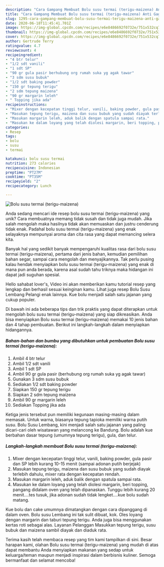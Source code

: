 ```yaml
---
description: "Cara Gampang Membuat Bolu susu termai (terigu-maizena) Anti Gagal"
title: "Cara Gampang Membuat Bolu susu termai (terigu-maizena) Anti Gagal"
slug: 1295-cara-gampang-membuat-bolu-susu-termai-terigu-maizena-anti-gagal
date: 2020-06-18T11:45:41.701Z
image: https://img-global.cpcdn.com/recipes/e6e8486692f0732e/751x532cq70/bolu-susu-termai-terigu-maizena-foto-resep-utama.jpg
thumbnail: https://img-global.cpcdn.com/recipes/e6e8486692f0732e/751x532cq70/bolu-susu-termai-terigu-maizena-foto-resep-utama.jpg
cover: https://img-global.cpcdn.com/recipes/e6e8486692f0732e/751x532cq70/bolu-susu-termai-terigu-maizena-foto-resep-utama.jpg
author: Gertrude Terry
ratingvalue: 4.7
reviewcount: 4
recipeingredient:
- "4 btr telur"
- "1/2 sdt vanili"
- "1 sdt SP"
- "90 gr gula pasir berhubung org rumah suka yg agak tawar"
- "3 sdm susu bubuk"
- "1/2 sdt baking powder"
- "150 gr tepung terigu"
- "2 sdm tepung maizena"
- "90 gr margarin leleh"
- " Topping jika ada"
recipeinstructions:
- "Mixer dengan kecepatan tinggi telur, vanili, baking powder, gula pasir dan SP lebih kurang 10-15 menit (sampai adonan putih berjejak)"
- "Masukan tepung terigu, maizena dan susu bubuk yang sudah diayak terlebih dahulu, mixer rata dengan kecepatan rendah."
- "Masukan margarin leleh, aduk balik dengan spatula sampai rata."
- "Masukan ke dalam loyang yang telah diolesi margarin, beri topping, pangang didalam oven yang telah dipanaskan. Tunggu lebih kurang 20 menit....tes tusuk, jika adonan sudah tidak lengket....kue bolu sudah matang."
categories:
- Resep
tags:
- bolu
- susu
- termai

katakunci: bolu susu termai 
nutrition: 273 calories
recipecuisine: Indonesian
preptime: "PT27M"
cooktime: "PT35M"
recipeyield: "2"
recipecategory: Lunch

---
```



![Bolu susu termai (terigu-maizena)](https://img-global.cpcdn.com/recipes/e6e8486692f0732e/751x532cq70/bolu-susu-termai-terigu-maizena-foto-resep-utama.jpg)

Anda sedang mencari ide resep bolu susu termai (terigu-maizena) yang unik? Cara membuatnya memang tidak susah dan tidak juga mudah. Jika salah mengolah maka hasilnya tidak akan memuaskan dan justru cenderung tidak enak. Padahal bolu susu termai (terigu-maizena) yang enak selayaknya mempunyai aroma dan cita rasa yang dapat memancing selera kita.

Banyak hal yang sedikit banyak mempengaruhi kualitas rasa dari bolu susu termai (terigu-maizena), pertama dari jenis bahan, kemudian pemilihan bahan segar, sampai cara mengolah dan menyajikannya. Tak perlu pusing kalau hendak menyiapkan bolu susu termai (terigu-maizena) yang enak di mana pun anda berada, karena asal sudah tahu triknya maka hidangan ini dapat jadi suguhan spesial.

Hello sahabat lover&#39;s, Video ini akan memberikan kamu tutorial resep yang lengkap dan berhasil sesuai keinginan kamu. Lihat juga resep Bolu Susu Lembang Pelangi enak lainnya. Kue bolu menjadi salah satu jajanan yang cukup populer.


Di bawah ini ada beberapa tips dan trik praktis yang dapat diterapkan untuk mengolah bolu susu termai (terigu-maizena) yang siap dikreasikan. Anda bisa menyiapkan Bolu susu termai (terigu-maizena) memakai 10 jenis bahan dan 4 tahap pembuatan. Berikut ini langkah-langkah dalam menyiapkan hidangannya.

<!--inarticleads1-->

##### Bahan-bahan dan bumbu yang dibutuhkan untuk pembuatan Bolu susu termai (terigu-maizena):

1. Ambil 4 btr telur
1. Ambil 1/2 sdt vanili
1. Ambil 1 sdt SP
1. Ambil 90 gr gula pasir (berhubung org rumah suka yg agak tawar)
1. Gunakan 3 sdm susu bubuk
1. Sediakan 1/2 sdt baking powder
1. Siapkan 150 gr tepung terigu
1. Siapkan 2 sdm tepung maizena
1. Ambil 90 gr margarin leleh
1. Sediakan  Topping jika ada


Ketiga jenis tersebut pun memiliki kegunaan masing-masing dalam memasak. Untuk warna, biasanya tepung tapioka memiliki warna putih susu. Bolu Susu Lembang, kini menjadi salah satu jajanan yang paling dicari-cari oleh wisatawan yang melancong ke Bandung. Bolu adalah kue berbahan dasar tepung (umumnya tepung terigu), gula, dan telur. 

<!--inarticleads2-->

##### Langkah-langkah membuat Bolu susu termai (terigu-maizena):

1. Mixer dengan kecepatan tinggi telur, vanili, baking powder, gula pasir dan SP lebih kurang 10-15 menit (sampai adonan putih berjejak)
1. Masukan tepung terigu, maizena dan susu bubuk yang sudah diayak terlebih dahulu, mixer rata dengan kecepatan rendah.
1. Masukan margarin leleh, aduk balik dengan spatula sampai rata.
1. Masukan ke dalam loyang yang telah diolesi margarin, beri topping, pangang didalam oven yang telah dipanaskan. Tunggu lebih kurang 20 menit....tes tusuk, jika adonan sudah tidak lengket....kue bolu sudah matang.


Kue bolu dan cake umumnya dimatangkan dengan cara dipanggang di dalam oven. Bolu susu Lembang ini tak sulit dibuat, kok. Oles loyang dengan margarin dan taburi tepung terigu. Anda juga bisa menggunakan kertas roti sebagai alas. Layanan Pelanggan Masukkan tepung terigu, susu bubuk dan maizena sambil diayak dan diaduk rata. 

Terima kasih telah membaca resep yang tim kami tampilkan di sini. Besar harapan kami, olahan Bolu susu termai (terigu-maizena) yang mudah di atas dapat membantu Anda menyiapkan makanan yang sedap untuk keluarga/teman maupun menjadi inspirasi dalam berbisnis kuliner. Semoga bermanfaat dan selamat mencoba!
